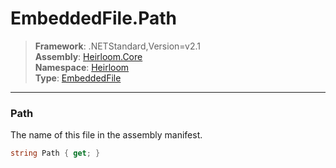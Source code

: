 # EmbeddedFile.Path

> **Framework**: .NETStandard,Version=v2.1  
> **Assembly**: [Heirloom.Core][0]  
> **Namespace**: [Heirloom][0]  
> **Type**: [EmbeddedFile][1]

--------------------------------------------------------------------------------

### Path

The name of this file in the assembly manifest.

```cs
string Path { get; }
```

[0]: ../Heirloom.Core.md
[1]: Heirloom.EmbeddedFile.md
